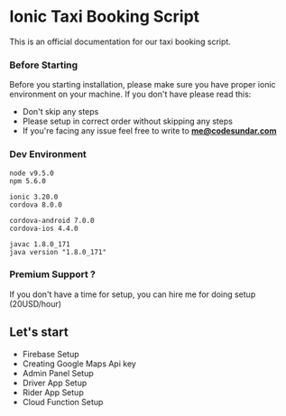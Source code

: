 # Ionic Taxi Booking Script

This is an official documentation for our taxi booking script. 

### Before Starting

Before you starting installation, please make sure you have proper ionic environment on your machine. If you don't have please read this: 

 - Don't skip any steps
 - Please setup in correct order without skipping any steps
 - If you're facing any issue feel free to write to **me@codesundar.com**

### Dev Environment

    node v9.5.0
    npm 5.6.0

    ionic 3.20.0
    cordova 8.0.0

    cordova-android 7.0.0
    cordova-ios 4.4.0

    javac 1.8.0_171
    java version "1.8.0_171"

### Premium Support ?

If you don't have a time for setup, you can hire me for doing setup (20USD/hour)

## Let's start

- Firebase Setup
- Creating Google Maps Api key
- Admin Panel Setup
- Driver App Setup
- Rider App Setup
- Cloud Function Setup
